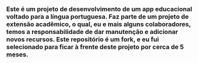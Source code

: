 ### Este é um projeto de desenvolvimento de um app educacional voltado para a língua portuguesa. Faz parte de um projeto de extensão acadêmico, o qual, eu e mais alguns colaboradores, temos a responsabilidade de dar manutenção e adicionar novos recursos. Este repositório é um fork, e eu fui selecionado para ficar à frente deste projeto por cerca de 5 meses.
